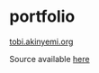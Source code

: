 # portfolio
[tobi.akinyemi.org](https://tobi.akinyemi.org)

Source available [here](https://github.com/tobq/portfolio)

